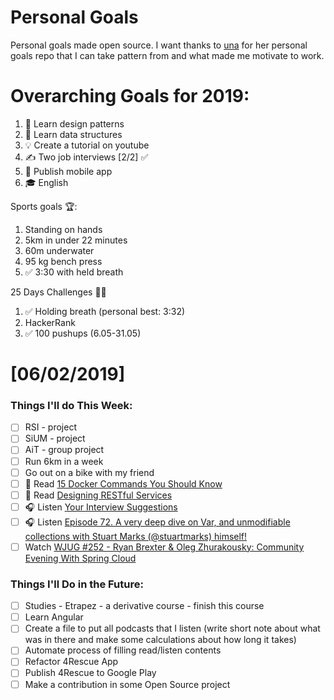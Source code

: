 Personal Goals
==============

Personal goals made open source. I want thanks to [una](https://github.com/una/personal-goals) for her personal goals repo that I can take pattern from and what made me motivate to work. 


# Overarching Goals for 2019:
1. 💚 Learn design patterns
2. 💙 Learn data structures
3. 💡 Create a tutorial on youtube
4. ✍️ Two job interviews [2/2] ✅
5. 📱 Publish mobile app
6. 🎓 English

Sports goals 🏆:
1. Standing on hands
2. 5km in under 22 minutes
3. 60m underwater
4. 95 kg bench press
5. ✅ 3:30 with held breath

25 Days Challenges 💪💪
1. ✅ Holding breath (personal best: 3:32)
2. HackerRank
3. ✅ 100 pushups (6.05-31.05)

# [06/02/2019]

### Things I'll do This Week:

- [ ] RSI - project
- [ ] SiUM - project
- [ ] AiT - group project
- [ ] Run 6km in a week
- [ ] Go out on a bike with my friend
- [ ] 📗 Read [15 Docker Commands You Should Know](https://towardsdatascience.com/15-docker-commands-you-should-know-970ea5203421)
- [ ] 📗 Read [Designing RESTful Services](https://dennis-xlc.gitbooks.io/restful-java-with-jax-rs-2-0-en/content/en/part1/chapter2/designing_restful_services.html)
- [ ] 🎧 Listen [Your Interview Suggestions](https://www.youtube.com/watch?v=T0uuJ-NtP5I)
- [ ] 🎧 Listen [Episode 72. A very deep dive on Var, and unmodifiable collections with Stuart Marks (@stuartmarks) himself!](https://www.javapubhouse.com/2018/04/episode-72-very-deep-dive-on-var-and.html)
- [ ] Watch [WJUG #252 - Ryan Brexter & Oleg Zhurakousky: Community Evening With Spring Cloud](https://www.youtube.com/watch?v=-_tCSIXNcFA)

### Things I'll Do in the Future:

- [ ] Studies - Etrapez - a derivative course - finish this course
- [ ] Learn Angular
- [ ] Create a file to put all podcasts that I listen (write short note about what was in there and make some calculations about how long it takes)
- [ ] Automate process of filling read/listen contents
- [ ] Refactor 4Rescue App
- [ ] Publish 4Rescue to Google Play
- [ ] Make a contribution in some Open Source project
